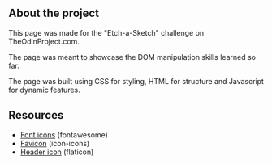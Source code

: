 ## About the project

This page was made for the "Etch-a-Sketch" challenge on TheOdinProject.com.

The page was meant to showcase the DOM manipulation skills learned so far.

The page was built using CSS for styling, HTML for structure and Javascript for dynamic features.

## Resources

- [Font icons](https://fontawesome.com) (fontawesome)
- [Favicon](https://icon-icons.com) (icon-icons)
- [Header icon](https://www.flaticon.com) (flaticon)
